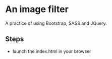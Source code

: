 # An image filter
A practice of using Bootstrap, SASS and JQuery.

## Steps
- launch the index.html in your browser

